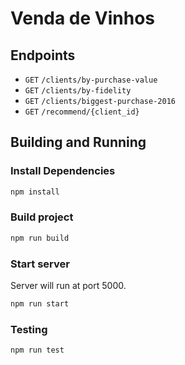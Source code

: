 # Venda de Vinhos

## Endpoints

- `GET` `/clients/by-purchase-value`
- `GET` `/clients/by-fidelity`
- `GET` `/clients/biggest-purchase-2016`
- `GET` `/recommend/{client_id}`

## Building and Running

### Install Dependencies

```sh
npm install
```

### Build project

```sh
npm run build
```

### Start server

Server will run at port 5000.

```sh
npm run start
```

### Testing

```sh
npm run test
```
